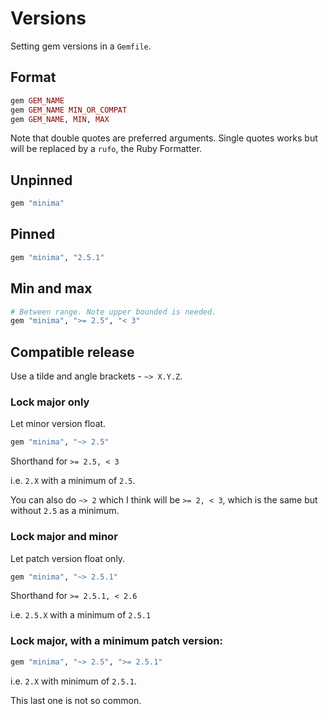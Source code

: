 # Versions

Setting gem versions in a `Gemfile`.


## Format

```ruby
gem GEM_NAME
gem GEM_NAME MIN_OR_COMPAT
gem GEM_NAME, MIN, MAX
```

Note that double quotes are preferred arguments. Single quotes works but will be replaced by a `rufo`, the Ruby Formatter.


## Unpinned

```ruby
gem "minima"
```


## Pinned

```ruby
gem "minima", "2.5.1"
```


## Min and max

```ruby
# Between range. Note upper bounded is needed.
gem "minima", ">= 2.5", "< 3"
```


## Compatible release

Use a tilde and angle brackets - `~> X.Y.Z`.


### Lock major only

Let minor version float.

```ruby
gem "minima", "~> 2.5"
```

Shorthand for `>= 2.5, < 3`

i.e. `2.X` with a minimum of `2.5`.

You can also do `~> 2` which I think will be `>= 2, < 3`, which is the same but without `2.5` as a minimum.

### Lock major and minor

Let patch version float only.

```ruby
gem "minima", "~> 2.5.1"
```

Shorthand for `>= 2.5.1, < 2.6`

i.e. `2.5.X` with a minimum of `2.5.1`


### Lock major, with a minimum patch version:

```ruby
gem "minima", "~> 2.5", ">= 2.5.1"
```

i.e. `2.X` with minimum of `2.5.1`.

This last one is not so common.
